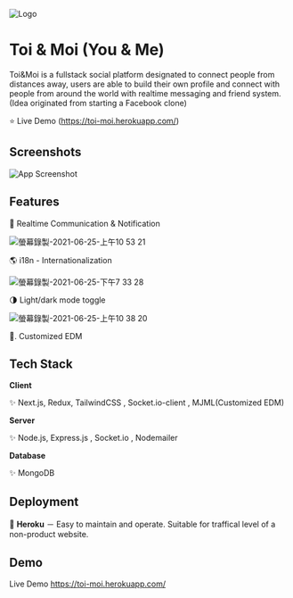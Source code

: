
![Logo](https://ik.imagekit.io/4liibdxmxfn/images/users/user-peter548604106-cover-1624546491192_fBp5lDxtY)

    
# Toi & Moi (You & Me)

Toi&Moi is a fullstack social platform designated to connect people from distances away, users are able to build their own profile and connect with people from around the world  with realtime messaging and friend system.  (Idea originated from starting a Facebook clone)

⭐  Live Demo   (https://toi-moi.herokuapp.com/)
## Screenshots

![App Screenshot](https://ik.imagekit.io/4liibdxmxfn/images/users/user-peter548604106-cover-1624548236774_5Z3g7HK3Qq)


## Features

📱    Realtime Communication & Notification


![螢幕錄製-2021-06-25-上午10 53 21](https://user-images.githubusercontent.com/61279365/123363915-147dac80-d5a6-11eb-99ec-b06e194dc3c8.gif)


🌎    i18n - Internationalization

![螢幕錄製-2021-06-25-下午7 33 28](https://user-images.githubusercontent.com/61279365/123419339-b0caa200-d5ec-11eb-9c5f-e40fd2788e84.gif)


🌗    Light/dark mode toggle

![螢幕錄製-2021-06-25-上午10 38 20](https://user-images.githubusercontent.com/61279365/123364070-5d356580-d5a6-11eb-9974-d3c3809458e7.gif)

   
📧.  Customized EDM
  
## Tech Stack

**Client** 

✨   Next.js, Redux, TailwindCSS , Socket.io-client , MJML(Customized EDM)

**Server** 

✨ Node.js, Express.js , Socket.io , Nodemailer

**Database** 

✨ MongoDB

  
## Deployment

🌟 **Heroku**
－ Easy to maintain and operate. Suitable for traffical level of a non-product website.

  
## Demo

Live Demo
  https://toi-moi.herokuapp.com/
